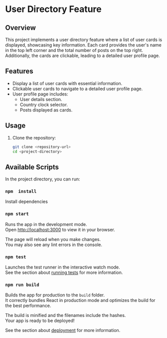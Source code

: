 # User Directory Feature

## Overview

This project implements a user directory feature where a list of user cards is displayed, showcasing key information. Each card provides the user's name in the top left corner and the total number of posts on the top right. Additionally, the cards are clickable, leading to a detailed user profile page.

## Features

- Display a list of user cards with essential information.
- Clickable user cards to navigate to a detailed user profile page.
- User profile page includes:
  - User details section.
  - Country clock selector.
  - Posts displayed as cards.

## Usage

1. Clone the repository:

   ```bash
   git clone <repository-url>
   cd <project-directory>


## Available Scripts

In the project directory, you can run:

### `npm  install`
Install dependencies

### `npm start`

Runs the app in the development mode.\
Open [http://localhost:3000](http://localhost:3000) to view it in your browser.

The page will reload when you make changes.\
You may also see any lint errors in the console.

### `npm test`

Launches the test runner in the interactive watch mode.\
See the section about [running tests](https://facebook.github.io/create-react-app/docs/running-tests) for more information.

### `npm run build`

Builds the app for production to the `build` folder.\
It correctly bundles React in production mode and optimizes the build for the best performance.

The build is minified and the filenames include the hashes.\
Your app is ready to be deployed!

See the section about [deployment](https://facebook.github.io/create-react-app/docs/deployment) for more information.
